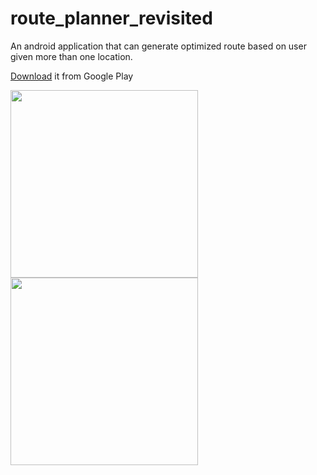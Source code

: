 # route_planner_revisited

An android application that can generate optimized route based on user given more than one location. 

[Download](https://play.google.com/store/apps/details?id=com.thyme.smalam119.routeplannerapplication&hl=en) it from Google Play

<img src="https://github.com/smalam119/route_planner_revisited/blob/master/scr-1.png" align="left" width="300"/>
<img src="https://github.com/smalam119/route_planner_revisited/blob/master/scr-2.png" align="left" width="300"/>

